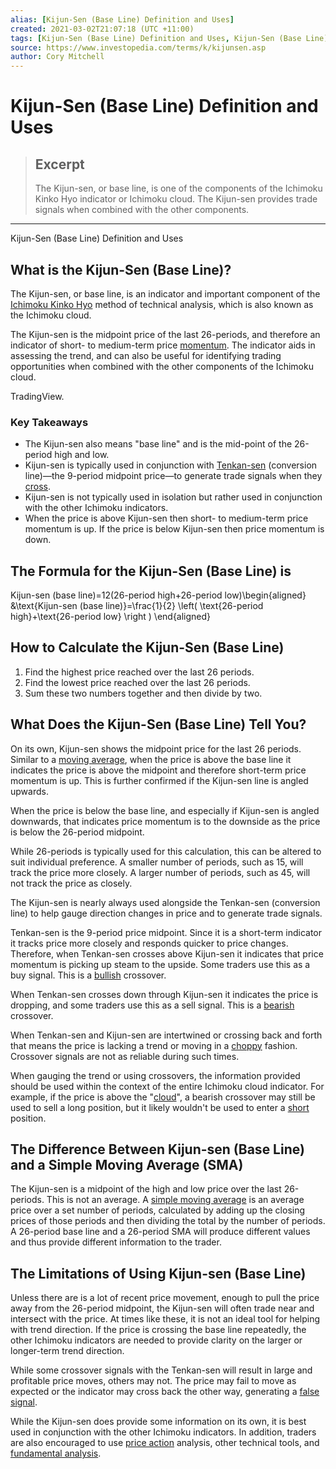 ```yaml
---
alias: [Kijun-Sen (Base Line) Definition and Uses]
created: 2021-03-02T21:07:18 (UTC +11:00)
tags: [Kijun-Sen (Base Line) Definition and Uses, Kijun-Sen (Base Line) Definition and Uses]
source: https://www.investopedia.com/terms/k/kijunsen.asp
author: Cory Mitchell
---
```


# Kijun-Sen (Base Line) Definition and Uses

> ## Excerpt
> The Kijun-sen, or base line, is one of the components of the Ichimoku Kinko Hyo indicator or Ichimoku cloud. The Kijun-sen provides trade signals when combined with the other components.

---

Kijun-Sen (Base Line) Definition and Uses
## What is the Kijun-Sen (Base Line)?

The Kijun-sen, or base line, is an indicator and important component of the [Ichimoku Kinko Hyo](https://www.investopedia.com/terms/i/ichimokuchart.asp) method of technical analysis, which is also known as the Ichimoku cloud.

The Kijun-sen is the midpoint price of the last 26-periods, and therefore an indicator of short- to medium-term price [momentum](https://www.investopedia.com/terms/m/momentum.asp). The indicator aids in assessing the trend, and can also be useful for identifying trading opportunities when combined with the other components of the Ichimoku cloud.

TradingView.

### Key Takeaways

-   The Kijun-sen also means "base line" and is the mid-point of the 26-period high and low.
-   Kijun-sen is typically used in conjunction with [Tenkan-sen](https://www.investopedia.com/terms/t/tenkansen.asp) (conversion line)—the 9-period midpoint price—to generate trade signals when they [cross](https://www.investopedia.com/terms/c/crossover.asp).
-   Kijun-sen is not typically used in isolation but rather used in conjunction with the other Ichimoku indicators.
-   When the price is above Kijun-sen then short- to medium-term price momentum is up. If the price is below Kijun-sen then price momentum is down.

## The Formula for the Kijun-Sen (Base Line) is

Kijun-sen (base line)\=12(26-period high+26-period low)\\begin{aligned} &\\text{Kijun-sen (base line)}=\\frac{1}{2} \\left( \\text{26-period high}+\\text{26-period low} \\right ) \\end{aligned}

## How to Calculate the Kijun-Sen (Base Line)

1.  Find the highest price reached over the last 26 periods.
2.  Find the lowest price reached over the last 26 periods.
3.  Sum these two numbers together and then divide by two.

## What Does the Kijun-Sen (Base Line) Tell You?

On its own, Kijun-sen shows the midpoint price for the last 26 periods. Similar to a [moving average](https://www.investopedia.com/terms/m/movingaverage.asp), when the price is above the base line it indicates the price is above the midpoint and therefore short-term price momentum is up. This is further confirmed if the Kijun-sen line is angled upwards.

When the price is below the base line, and especially if Kijun-sen is angled downwards, that indicates price momentum is to the downside as the price is below the 26-period midpoint.

While 26-periods is typically used for this calculation, this can be altered to suit individual preference. A smaller number of periods, such as 15, will track the price more closely. A larger number of periods, such as 45, will not track the price as closely.

The Kijun-sen is nearly always used alongside the Tenkan-sen (conversion line) to help gauge direction changes in price and to generate trade signals.

Tenkan-sen is the 9-period price midpoint. Since it is a short-term indicator it tracks price more closely and responds quicker to price changes. Therefore, when Tenkan-sen crosses above Kijun-sen it indicates that price momentum is picking up steam to the upside. Some traders use this as a buy signal. This is a [bullish](https://www.investopedia.com/terms/b/bull.asp) crossover.

When Tenkan-sen crosses down through Kijun-sen it indicates the price is dropping, and some traders use this as a sell signal. This is a [bearish](https://www.investopedia.com/terms/b/bear.asp) crossover.

When Tenkan-sen and Kijun-sen are intertwined or crossing back and forth that means the price is lacking a trend or moving in a [choppy](https://www.investopedia.com/terms/c/choppymarket.asp) fashion. Crossover signals are not as reliable during such times.

When gauging the trend or using crossovers, the information provided should be used within the context of the entire Ichimoku cloud indicator. For example, if the price is above the "[cloud](https://www.investopedia.com/terms/i/ichimoku-cloud.asp)", a bearish crossover may still be used to sell a long position, but it likely wouldn't be used to enter a [short](https://www.investopedia.com/terms/s/short.asp) position.

## The Difference Between Kijun-sen (Base Line) and a Simple Moving Average (SMA)

The Kijun-sen is a midpoint of the high and low price over the last 26-periods. This is not an average. A [simple moving average](https://www.investopedia.com/terms/s/sma.asp) is an average price over a set number of periods, calculated by adding up the closing prices of those periods and then dividing the total by the number of periods. A 26-period base line and a 26-period SMA will produce different values and thus provide different information to the trader.

## The Limitations of Using Kijun-sen (Base Line)

Unless there are is a lot of recent price movement, enough to pull the price away from the 26-period midpoint, the Kijun-sen will often trade near and intersect with the price. At times like these, it is not an ideal tool for helping with trend direction. If the price is crossing the base line repeatedly, the other Ichimoku indicators are needed to provide clarity on the larger or longer-term trend direction.

While some crossover signals with the Tenkan-sen will result in large and profitable price moves, others may not. The price may fail to move as expected or the indicator may cross back the other way, generating a [false signal](https://www.investopedia.com/terms/f/false-signal.asp).

While the Kijun-sen does provide some information on its own, it is best used in conjunction with the other Ichimoku indicators. In addition, traders are also encouraged to use [price action](https://www.investopedia.com/terms/p/price-action.asp) analysis, other technical tools, and [fundamental analysis](https://www.investopedia.com/terms/f/fundamentalanalysis.asp).
